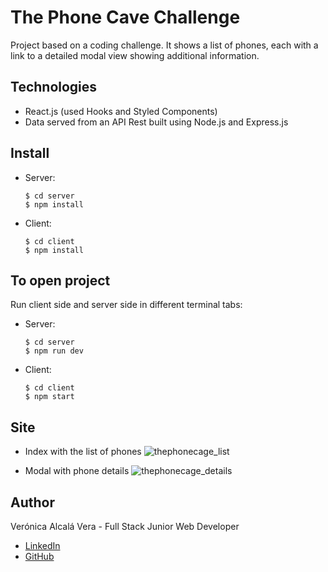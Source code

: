 # The Phone Cave Challenge

Project based on a coding challenge. It shows a list of phones, each with a link to a detailed modal view showing additional information.

## Technologies

- React.js (used Hooks and Styled Components)
- Data served from an API Rest built using Node.js and Express.js

## Install

- Server:
  ```
  $ cd server
  $ npm install
  ```
- Client:
  ```
  $ cd client
  $ npm install
  ```

## To open project

Run client side and server side in different terminal tabs:

- Server:
  ```
  $ cd server
  $ npm run dev
  ```
  
- Client:
  ```
  $ cd client
  $ npm start
  ```

## Site

- Index with the list of phones
![thephonecage_list](https://user-images.githubusercontent.com/75569696/111922611-1281ea00-8a9b-11eb-9e26-bd8f07a79a12.png)

- Modal with phone details
![thephonecage_details](https://user-images.githubusercontent.com/75569696/111922661-45c47900-8a9b-11eb-9359-1e99a5da5c0a.png)

## Author

Verónica Alcalá Vera - Full Stack Junior Web Developer
- [LinkedIn](https://www.linkedin.com/in/veronicaalcalav/)
- [GitHub](https://github.com/valcalav)
